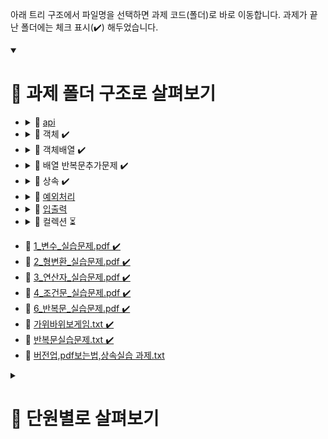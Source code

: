 아래 트리 구조에서 파일명을 선택하면 과제 코드(폴더)로 바로 이동합니다.
과제가 끝난 폴더에는 체크 표시(✔️) 해두었습니다.

<details open>
<summary><h1>📌 과제 폴더 구조로 살펴보기</h1></summary>



<ul>
  <li>
    <details>
    <summary>📁 <a href="https://github.com/hoonee-math/Java_CGH_homework/blob/main/CGH_HomeWork/13_API_실습문제/com/bs/practice/token">api</a></summary>
    <ul>
      <li>📕 <a href="">1_API실습문제.pdf</a></li>
      <li>📕 <a href="">2_API실습문제.pdf</a></li>
    </ul>
    </details>
  </li>
  

  <li>
    <details>
    <summary>📁 객체 ✔️</summary>
    <ul>
      <li>📕 <a href="https://github.com/hoonee-math/Java_CGH_homework/blob/main/CGH_HomeWork/10_객체_실습/com/bs/example/practice1/model/vo/Member.java">01_클래스 실습예제.pdf</a></li>
      <li>📄 <a href="https://github.com/hoonee-math/Java_CGH_homework/blob/main/CGH_HomeWork/10_객체_실습/com/myobj/vo/Member.java">01_필드이용실습.txt</a></li>
      <li>📕 <a href="https://github.com/hoonee-math/Java_CGH_homework/blob/main/CGH_HomeWork/10_객체_실습/com/bs/example/practice2/model/vo/Product.java">02_0_필드 실습예제.pdf</a></li>
      <li>📕 <a href="https://github.com/hoonee-math/Java_CGH_homework/blob/main/CGH_HomeWork/10_객체_실습/com/bs/example/practice2/model/vo/Product.java">02_1_필드 접근제한자 실습예제.pdf</a></li>
      <li>📕 <a href="https://github.com/hoonee-math/Java_CGH_homework/blob/main/CGH_HomeWork/10_객체_실습/com/bs/example/practice4/model/vo/Student.java">02_2_필드 초기화 실습예제.pdf</a></li>
      <li>📕 <a href="https://github.com/hoonee-math/Java_CGH_homework/blob/main/CGH_HomeWork/10_객체_실습/com/bs/example/practice3/model/vo/Circle.java#L29">02_3_필드 예약어 실습예제.pdf</a></li>
      <li>📄 <a href="https://github.com/hoonee-math/Java_CGH_homework/blob/main/CGH_HomeWork/10_객체_실습/com/myobj/vo/Product.java">02_객체생성자연습.txt</a></li>
      <li>📕 <a href="https://github.com/hoonee-math/Java_CGH_homework/blob/main/CGH_HomeWork/10_객체_실습/com/bs/example/practice6/model/vo/Book.java">03_생성자 실습예제.pdf</a></li>
      <li>📄 <a href="https://github.com/hoonee-math/Java_CGH_homework/blob/main/CGH_HomeWork/10_객체_실습/com/myobj/vo/Product2.java">03_클래스생성자실습.txt(myObj프로젝트push필요)</a></li>
      <li>📕 <a href="https://github.com/hoonee-math/Java_CGH_homework/blob/main/CGH_HomeWork/10_객체_실습/com/bs/example/practice7/model/vo/Employee.java">04_메소드 실습예제.pdf</a></li>
      <li>📄 <a href="https://github.com/hoonee-math/Java_CGH_homework/blob/main/CGH_HomeWork/10_객체_실습/com/obj/model/vo">04_필드실습.txt</a></li>
      <li>📄 <a href="https://github.com/hoonee-math/Java_CGH_homework/blob/main/CGH_HomeWork/10_객체_실습/com/obj/method/controller/MethodTest.java">05_기본메소드실습.txt</a></li>
      <li>📄 <a href="https://github.com/hoonee-math/Java_CGH_homework/blob/main/CGH_HomeWork/10_객체_실습/com/obj/model/vo/Developer.java">06_필드 이용하는 메소드실습.txt</a></li>
    </ul>
    </details>
  </li>


  <li>
    <details>
    <summary>📁 객체배열 ✔️</summary>
    <ul>
      <li>📕 <a href="https://github.com/hoonee-math/Java_CGH_homework/blob/main/CGH_HomeWork/11_객체배열_실습/com/bs/hw/member/model/controller/MemberController.java">1_객체배열과제.pdf</a></li>
      <li>📕 <a href="https://github.com/hoonee-math/Java_CGH_homework/blob/main/CGH_HomeWork/11_객체배열_실습/com/bs/practice/student/controller/StudentController.java">1_객체배열실습문제.pdf</a></li> 
    </ul>
    </details>
  </li>


  <li>
    <details>
    <summary>📁 배열 반복문추가문제 ✔️</summary>
    <ul>
      <li>📕 <a href="https://github.com/hoonee-math/Java_CGH_homework/blob/main/CGH_HomeWork/04_조건문_실습문제(5_추가문제)/com/bs/practice/chap01/ControlPractice.java#L351">5_조건문_실습문제_추가.pdf</a></li>
      <li>📕 <a href="https://github.com/hoonee-math/Java_CGH_homework/blob/main/CGH_HomeWork/06_반복문_실습문제(7_추가문제)/com/bs/practice/chap02/loop/LoopPractice.java#L369">7_반복문_실습문제_추가.pdf</a></li>
      <li>📕 <a href="https://github.com/hoonee-math/Java_CGH_homework/blob/main/CGH_HomeWork/08_배열_실습문제/com/bs/practice/array/ArrayPractice.java#L12">8_배열_실습문제.pdf</a></li>
      <li>📕 <a href="https://github.com/hoonee-math/Java_CGH_homework/blob/main/CGH_HomeWork/09_2차원배열_실습문제/com/bs/practice/dimension/DimensionPractice.java#L11">9_2차원배열_실습문제.pdf</a></li>
      <li>📄 <a href="https://github.com/hoonee-math/Java_CGH_homework/blob/main/CGH_HomeWork/06_반복문_실습문제(7_추가문제)/com/bs/practice/chap02/loop/BaseBallGame.java">야구게임만들기.txt</a></li>
    </ul>
    </details>
  </li>


  <li>
    <details>
    <summary>📁 상속 ✔️</summary>
    <ul>
      <li>📄 <a href="https://github.com/hoonee-math/Java_CGH_homework/blob/main/CGH_HomeWork/12_상속,다형성,인터페이스_실습문제/com/bs/practice/inherit">06_상속실습.txt</a></li>
      <li>📕 <a href="https://github.com/hoonee-math/Java_CGH_homework/blob/main/CGH_HomeWork/12_상속,다형성,인터페이스_실습문제/com/bs/hw/person">1_상속과제.pdf</a></li>
      <li>📕 <a href="https://github.com/hoonee-math/Java_CGH_homework/blob/main/CGH_HomeWork/12_상속,다형성,인터페이스_실습문제/com/bs/practice/point">1_상속실습문제.pdf</a></li>
    </ul>
    </details>
  </li>


  <li>
    <details>
    <summary>📁 <a href="https://github.com/hoonee-math/Java_CGH_homework/blob/main/CGH_HomeWork/14_예외처리/com/bs/practice">예외처리</a></summary>
    <ul>
      <li>📕 <a href="">1_예외실습문제.pdf</a></li>
      <li>📕 <a href="">2_예외실습문제.pdf</a></li>
    </ul>
    </details>
  </li>


  <li>
    <details>
    <summary>📁 <a href="https://github.com/hoonee-math/Java_CGH_homework/blob/main/CGH_HomeWork/15_IO입출력/com/bs/practice">입출력</a></summary>
    <ul>
      <li>📕 <a href="">1_입출력실습문제.pdf</a></li>
      <li>📕 <a href="">2_입출력실습문제.pdf</a></li>
      <li>📕 <a href="">3_입출력실습문제.pdf</a></li>
    </ul>
    </details>
  </li>

  
  <li>
    <details>
    <summary>📁 컬렉션 ⏳</summary>
    <ul>
      <li>📕 <a href="https://github.com/hoonee-math/Java_CGH_homework/blob/main/CGH_HomeWork/16_컬렉션/AnimalListController(수업실습).java">컬렉션 실습 람다, forEach 버전</a></li>
      <li>📄 <a href="https://github.com/hoonee-math/Java_CGH_homework/blob/main/CGH_HomeWork/16_컬렉션/com/bs/practice/arraylist">arraylist실습문제.txt</a></li>
    </ul>
    </details>
  </li>
</ul>
<ul>
    <li>📕 <a href="https://github.com/hoonee-math/Java_CGH_homework/blob/main/CGH_HomeWork/01_변수_실습문제/com/bs/practice1/func">1_변수_실습문제.pdf ✔️</a></li>
    <li>📕 <a href="https://github.com/hoonee-math/Java_CGH_homework/blob/main/CGH_HomeWork/02_형변환_실습문제/com/bs/practice2/func">2_형변환_실습문제.pdf ✔️</a></li>
    <li>📕 <a href="https://github.com/hoonee-math/Java_CGH_homework/blob/main/CGH_HomeWork/03_연산자_실습문제/com/bs/practice/func/OperatorPractice.java">3_연산자_실습문제.pdf ✔️</a></li>
    <li>📕 <a href="https://github.com/hoonee-math/Java_CGH_homework/blob/main/CGH_HomeWork/04_조건문_실습문제(5_추가문제)/com/bs/practice/chap01/ControlPractice.java#L11">4_조건문_실습문제.pdf ✔️</a></li>
    <li>📕 <a href="https://github.com/hoonee-math/Java_CGH_homework/blob/main/CGH_HomeWork/06_반복문_실습문제(7_추가문제)/com/bs/practice/chap02/loop/LoopPractice.java">6_반복문_실습문제.pdf ✔️</a></li>
    <li>📄 <a href="https://github.com/hoonee-math/Java_CGH_homework/blob/main/CGH_HomeWork/06_반복문_실습문제(7_추가문제)/com/bs/practice/chap02/loop/Supplementary.java#L11">가위바위보게임.txt ✔️</a></li>
    <li>📄 <a href="https://github.com/hoonee-math/Java_CGH_homework/blob/main/CGH_HomeWork/06_반복문_실습문제(7_추가문제)/com/bs/practice/chap02/loop/Supplementary.java#L63">반복문실습문제.txt ✔️</a></li>
    <li>📄 <a href="">버전업,pdf보는법,상속실습 과제.txt</a></li>
</ul>



  
</details>



<details>
<summary><h1>📌 단원별로 살펴보기</h1></summary>
